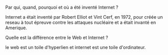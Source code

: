 Par qui, quand, pourquoi et où a été inventé Internet ?

Internet a était inventé par Robert Elliot et Vint Cerf, en 1972, pour créée un reseau à tout épreuve contre les attaques nucléaire et a était invanté en Amerique.

Quelle est la différence entre le Web et Internet ?

le web est un toile d'hyperlien et internet est une toile d'ordinateur.
